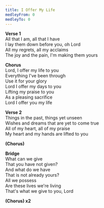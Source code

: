 ```yaml
---
title: I Offer My Life
medleyFrom: 0
medleyTo: 0
---
```


**Verse 1**  
All that I am, all that I have  
I lay them down before you, oh Lord  
All my regrets, all my acclaims  
The joy and the pain, I'm making them yours

**Chorus**  
Lord, I offer my life to you  
Everything I've been through  
Use it for your glory  
Lord I offer my days to you  
Lifting my praise to you  
As a pleasing sacrifice  
Lord I offer you my life

**Verse 2**  
Things in the past, things yet unseen  
Wishes and dreams that are yet to come true  
All of my heart, all of my praise  
My heart and my hands are lifted to you

**(Chorus)**

**Bridge**  
What can we give  
That you have not given?  
And what do we have  
That is not already yours?  
All we possess  
Are these lives we're living  
That's what we give to you, Lord

**(Chorus) x2**
